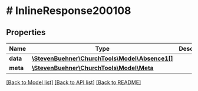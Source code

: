 # # InlineResponse200108

## Properties

Name | Type | Description | Notes
------------ | ------------- | ------------- | -------------
**data** | [**\StevenBuehner\ChurchTools\Model\Absence1[]**](Absence1.md) |  | [optional]
**meta** | [**\StevenBuehner\ChurchTools\Model\Meta**](Meta.md) |  | [optional]

[[Back to Model list]](../../README.md#models) [[Back to API list]](../../README.md#endpoints) [[Back to README]](../../README.md)
